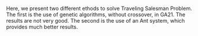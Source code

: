 Here, we present two different ethods to solve Traveling Salesman Problem. 
The first is the use of genetic algorithms, without crossover, in GA21. The results are not very good.
The second is the use of an Ant system, which provides much better results.
